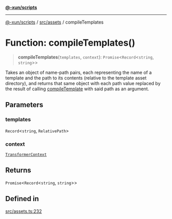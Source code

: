 [**@-xun/scripts**](../../../README.md)

***

[@-xun/scripts](../../../README.md) / [src/assets](../README.md) / compileTemplates

# Function: compileTemplates()

> **compileTemplates**(`templates`, `context`): `Promise`\<`Record`\<`string`, `string`\>\>

Takes an object of name-path pairs, each representing the name of a template
and the path to its contents (relative to the template asset directory), and
returns that same object with each path value replaced by the result of
calling [compileTemplate](compileTemplate.md) with said path as an argument.

## Parameters

### templates

`Record`\<`string`, `RelativePath`\>

### context

[`TransformerContext`](../type-aliases/TransformerContext.md)

## Returns

`Promise`\<`Record`\<`string`, `string`\>\>

## Defined in

[src/assets.ts:232](https://github.com/Xunnamius/xscripts/blob/395ccb9751d5eb5067af3fe099bacae7d9b7a116/src/assets.ts#L232)
